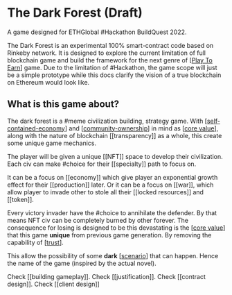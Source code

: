 # The Dark Forest (Draft)

A game designed for ETHGlobal #Hackathon BuildQuest 2022.

The Dark Forest is an experimental 100% smart-contract code based on Rinkeby network.
It is designed to explore the current limitation of full blockchain game and build the framework for the next genre of [[Play To Earn]] game.
Due to the limitation of #Hackathon, the game scope will just be a simple prototype while this docs clarify the vision of a true blockchain on Ethereum would look like.

## What is this game about?

The dark forest is a #meme civilization building, strategy game. With [[self-contained-economy]] and [[community-ownership]] in mind as [[core value]], along with the nature of blockchain [[transparency]] as a whole, this create some unique game mechanics.

The player will be given a unique [[NFT]] space to develop their civilization.
Each civ can make #choice for their [[specialty]] path to focus on.

It can be a focus on [[economy]] which give player an exponential growth effect for their [[production]] later.
Or it can be a focus on [[war]], which allow player to invade other to stole all their [[locked resources]] and [[token]].

Every victory invader have the #choice to annihilate the defender. By that means NFT civ can be completely burned by other forever.
The consequence for losing is designed to be this devastating is the [[core value]] that this game **unique** from previous game generation. By removing the capability of [[trust]].

This allow the possibility of some **dark** [[scenario]] that can happen. Hence the name of the game (inspired by the actual novel).

Check [[building gameplay]].
Check [[justification]].
Check [[contract design]].
Check [[client design]]

[//begin]: # "Autogenerated link references for markdown compatibility"
[Play To Earn]: <references/Play To Earn> "Play To Earn"
[self-contained-economy]: references/self-contained-economy "self-contained-economy"
[community-ownership]: references/community-ownership "community-ownership"
[core value]: <references/core value> "core value"
[trust]: references/trust "trust"
[scenario]: references/scenario "scenario"
[//end]: # "Autogenerated link references"
